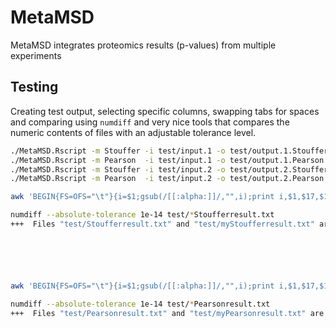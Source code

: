 # MetaMSD


MetaMSD integrates proteomics results (p-values) from multiple experiments





##	Testing

Creating test output, selecting specific columns, swapping tabs for spaces and comparing using `numdiff` and very nice tools that compares the numeric contents of files with an adjustable tolerance level.

```BASH
./MetaMSD.Rscript -m Stouffer -i test/input.1 -o test/output.1.Stouffer
./MetaMSD.Rscript -m Pearson  -i test/input.1 -o test/output.1.Pearson 
./MetaMSD.Rscript -m Stouffer -i test/input.2 -o test/output.2.Stouffer
./MetaMSD.Rscript -m Pearson  -i test/input.2 -o test/output.2.Pearson 

awk 'BEGIN{FS=OFS="\t"}{i=$1;gsub(/[[:alpha:]]/,"",i);print i,$1,$17,$18,$19}'  test/output.2.Stouffer/MetaAnalysisResult.txt | sort -n | sed -e '1s/^\t//' | sed -e 's/\t/ /g' | head -2001 > test/myStoufferresult.txt

numdiff --absolute-tolerance 1e-14 test/*Stoufferresult.txt
+++  Files "test/Stoufferresult.txt" and "test/myStoufferresult.txt" are equal






awk 'BEGIN{FS=OFS="\t"}{i=$1;gsub(/[[:alpha:]]/,"",i);print i,$1,$17,$18,$19}'  test/output.2.Pearson/MetaAnalysisResult.txt | sort -n | sed -e '1s/^\t//' | sed -e 's/\t/ /g' | head -2001 > test/myPearsonresult.txt

numdiff --absolute-tolerance 1e-14 test/*Pearsonresult.txt 
+++  Files "test/Pearsonresult.txt" and "test/myPearsonresult.txt" are equal

```

